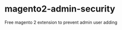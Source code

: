 # magento2-admin-security
Free magento 2 extension to prevent admin user adding <script> tag in Admin | Nadeem Khan

